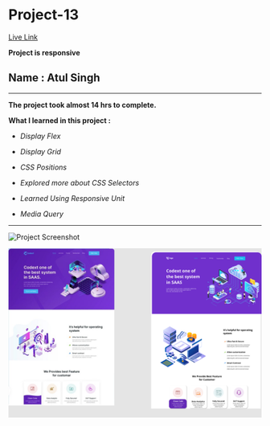 # Project-13

[Live Link](https://ineuron-live-class-projrct-13.netlify.app/ "Netlify")

**Project is responsive**

## Name : Atul Singh

---

**The project took almost 14 hrs to complete.**

**What I learned in this project :**

- _Display Flex_
- _Display Grid_

- _CSS Positions_
- _Explored more about CSS Selectors_
- _Learned Using Responsive Unit_
- _Media Query_

---

![Project Screenshot](https://img.shields.io/badge/LiveClass-Project--13-green)

![LCO](./13.png)
